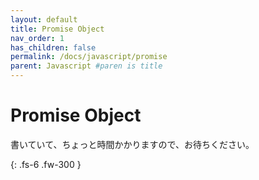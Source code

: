 ```yaml
---
layout: default
title: Promise Object
nav_order: 1
has_children: false
permalink: /docs/javascript/promise
parent: Javascript #paren is title
---
```


# Promise Object

書いていて、ちょっと時間かかりますので、お待ちください。

{: .fs-6 .fw-300 }
